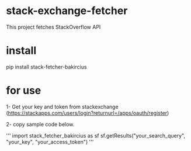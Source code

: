 # stack-exchange-fetcher

This project fetches StackOverflow API

# install

pip install stack-fetcher-bakircius

# for use

1- Get your key and token from stackexchange (https://stackapps.com/users/login?returnurl=/apps/oauth/register)

2- copy sample code below.

'''
import stack_fetcher_bakircius as sf
sf.getResults("your_search_query", "your_key", "your_access_token")
'''

